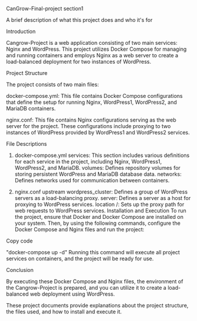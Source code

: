 CanGrow-Final-project
section1 

A brief description of what this project does and who it's for

Introduction

Cangrow-Project is a web application consisting of two main services: Nginx and WordPress. This project utilizes Docker Compose for managing and running containers and employs Nginx as a web server to create a load-balanced deployment for two instances of WordPress.

Project Structure

The project consists of two main files:

docker-compose.yml: This file contains Docker Compose configurations that define the setup for running Nginx, WordPress1, WordPress2, and MariaDB containers.

nginx.conf: This file contains Nginx configurations serving as the web server for the project. These configurations include proxying to two instances of WordPress provided by WordPress1 and WordPress2 services.

File Descriptions

1. docker-compose.yml
services: This section includes various definitions for each service in the project, including Nginx, WordPress1, WordPress2, and MariaDB.
volumes: Defines repository volumes for storing persistent WordPress and MariaDB database data.
networks: Defines networks used for communication between containers.

3. nginx.conf
upstream wordpress_cluster: Defines a group of WordPress servers as a load-balancing proxy.
server: Defines a server as a host for proxying to WordPress services.
location /: Sets up the proxy path for web requests to WordPress services.
Installation and Execution
To run the project, ensure that Docker and Docker Compose are installed on your system. Then, by using the following commands, configure the Docker Compose and Nginx files and run the project:

Copy code

"docker-compose up -d"
Running this command will execute all project services on containers, and the project will be ready for use.

Conclusion

By executing these Docker Compose and Nginx files, the environment of the Cangrow-Project is prepared, and you can utilize it to create a load-balanced web deployment using WordPress.

These project documents provide explanations about the project structure, the files used, and how to install and execute it.
